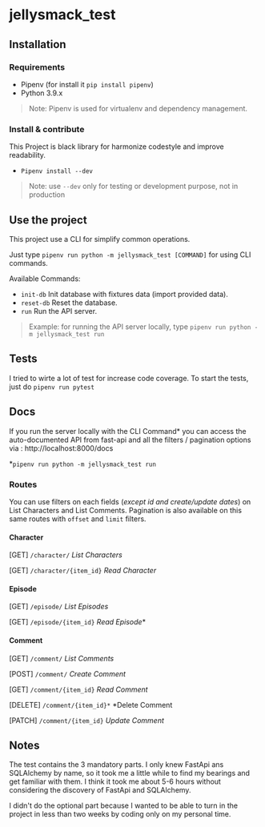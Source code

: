 # jellysmack_test

## Installation

### Requirements

- Pipenv (for install it `pip install pipenv`)
- Python 3.9.x

> Note: Pipenv is used for virtualenv and dependency management.

### Install & contribute

This Project is black library for harmonize codestyle and improve readability.

- `Pipenv install --dev`

> Note: use `--dev` only for testing or development purpose, not in production

## Use the project

This project use a CLI for simplify common operations.

Just type `pipenv run python -m jellysmack_test [COMMAND]` for using CLI commands.

Available Commands:

- `init-db`   Init database with fixtures data (import provided data).
- `reset-db`  Reset the database.
- `run`       Run the API server.

> Example: for running the API server locally, type `pipenv run python -m jellysmack_test run`

## Tests

I tried to wirte a lot of test for increase code coverage.
To start the tests, just do `pipenv run pytest`

## Docs

If you run the server locally with the CLI Command* you can access the auto-documented API from fast-api and all the filters / pagination options via : http://localhost:8000/docs

*`pipenv run python -m jellysmack_test run`

### Routes

You can use filters on each fields (*except id and create/update dates*) on List Characters and List Comments.
Pagination is also available on this same routes with `offset` and `limit` filters.

#### Character

[GET]
`/character/`
*List Characters*

[GET]
`/character/{item_id}`
*Read Character*

#### Episode

[GET]
`/episode/`
*List Episodes*

[GET]
`/episode/{item_id}`
*Read Episode**

#### Comment

[GET]
`/comment/`
*List Comments*

[POST]
`/comment/`
*Create Comment*

[GET]
`/comment/{item_id}`
*Read Comment*

[DELETE]
`/comment/{item_id}*`
*Delete Comment

[PATCH]
`/comment/{item_id}`
*Update Comment*

## Notes

The test contains the 3 mandatory parts. I only knew FastApi ans SQLAlchemy by name, so it took me a little while to find my bearings and get familiar with them. I think it took me about 5-6 hours without considering the discovery of FastApi and SQLAlchemy.

I didn't do the optional part because I wanted to be able to turn in the project in less than two weeks by coding only on my personal time.
